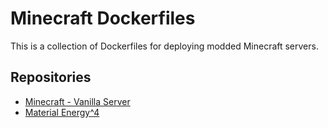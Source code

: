 Minecraft Dockerfiles
=====================

This is a collection of Dockerfiles for deploying modded Minecraft
servers.


Repositories
------------

* [Minecraft - Vanilla Server][]
* [Material Energy^4][]


[Minecraft - Vanilla Server]: https://registry.hub.docker.com/u/dlord/minecraft/
[Material Energy^4]: https://registry.hub.docker.com/u/dlord/materialenergy4/
